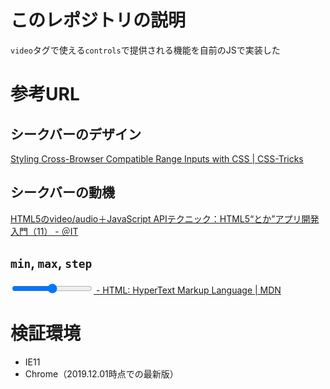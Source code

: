 # このレポジトリの説明

`video`タグで使える`controls`で提供される機能を自前のJSで実装した

# 参考URL

## シークバーのデザイン

[Styling Cross-Browser Compatible Range Inputs with CSS | CSS-Tricks](https://css-tricks.com/styling-cross-browser-compatible-range-inputs-css/)

## シークバーの動機

[HTML5のvideo/audio＋JavaScript APIテクニック：HTML5“とか”アプリ開発入門（11） - ＠IT](https://www.atmarkit.co.jp/ait/articles/1107/28/news139.html)

## `min`, `max`, `step`

[<input type="range"> - HTML: HyperText Markup Language | MDN](https://developer.mozilla.org/ja/docs/Web/HTML/Element/Input/range)

# 検証環境

- IE11
- Chrome（2019.12.01時点での最新版）